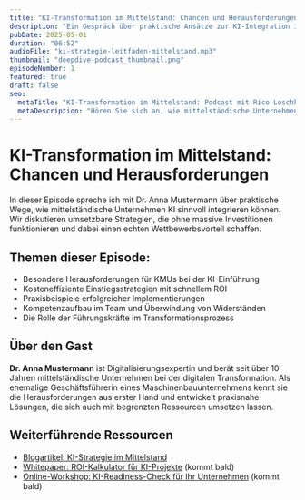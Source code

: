 ```yaml
---
title: "KI-Transformation im Mittelstand: Chancen und Herausforderungen"
description: "Ein Gespräch über praktische Ansätze zur KI-Integration in mittelständischen Unternehmen und wie Führungskräfte den Wandel gestalten können."
pubDate: 2025-05-01
duration: "06:52"
audioFile: "ki-strategie-leitfaden-mittelstand.mp3"
thumbnail: "deepdive-podcast_thumbnail.png"
episodeNumber: 1
featured: true
draft: false
seo:
  metaTitle: "KI-Transformation im Mittelstand: Podcast mit Rico Loschke"
  metaDescription: "Hören Sie sich an, wie mittelständische Unternehmen KI sinnvoll integrieren können und welche Strategien wirklich funktionieren."
---
```


# KI-Transformation im Mittelstand: Chancen und Herausforderungen

In dieser Episode spreche ich mit Dr. Anna Mustermann über praktische Wege, wie mittelständische Unternehmen KI sinnvoll integrieren können. Wir diskutieren umsetzbare Strategien, die ohne massive Investitionen funktionieren und dabei einen echten Wettbewerbsvorteil schaffen.

## Themen dieser Episode:

- Besondere Herausforderungen für KMUs bei der KI-Einführung
- Kosteneffiziente Einstiegsstrategien mit schnellem ROI
- Praxisbeispiele erfolgreicher Implementierungen
- Kompetenzaufbau im Team und Überwindung von Widerständen
- Die Rolle der Führungskräfte im Transformationsprozess

## Über den Gast

**Dr. Anna Mustermann** ist Digitalisierungsexpertin und berät seit über 10 Jahren mittelständische Unternehmen bei der digitalen Transformation. Als ehemalige Geschäftsführerin eines Maschinenbauunternehmens kennt sie die Herausforderungen aus erster Hand und entwickelt praxisnahe Lösungen, die sich auch mit begrenzten Ressourcen umsetzen lassen.

## Weiterführende Ressourcen

- [Blogartikel: KI-Strategie im Mittelstand](/blog/ki-strategie-im-mittelstand)
- [Whitepaper: ROI-Kalkulator für KI-Projekte](https://example.com) (kommt bald)
- [Online-Workshop: KI-Readiness-Check für Ihr Unternehmen](https://example.com) (kommt bald)
